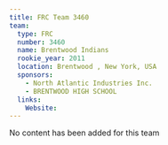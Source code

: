 ```yaml
---
title: FRC Team 3460
team:
  type: FRC
  number: 3460
  name: Brentwood Indians
  rookie_year: 2011
  location: Brentwood , New York, USA
  sponsors:
    - North Atlantic Industries Inc.
    - BRENTWOOD HIGH SCHOOL
  links:
    Website: 
---
```

No content has been added for this team